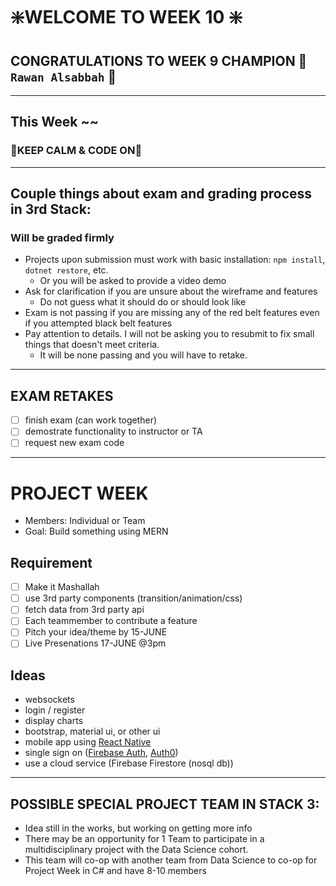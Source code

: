 # :sparkle:WELCOME TO WEEK 10 :sparkle:

## CONGRATULATIONS TO WEEK 9 CHAMPION :star2: `Rawan Alsabbah` :star2:

---

## This Week ~~

### :crown:KEEP CALM & CODE ON:crown:

---

## Couple things about exam and grading process in 3rd Stack:

### **Will be graded firmly**


- Projects upon submission must work with basic installation: `npm install`, `dotnet restore`, etc.
  - Or you will be asked to provide a video demo
- Ask for clarification if you are unsure about the wireframe and features
  - Do not guess what it should do or should look like
- Exam is not passing if you are missing any of the red belt features even if you attempted black belt features
- Pay attention to details. I will not be asking you to resubmit to fix small things that doesn't meet criteria.
  - It will be none passing and you will have to retake.

---

## EXAM RETAKES

- [ ] finish exam (can work together)
- [ ] demostrate functionality to instructor or TA
- [ ] request new exam code

---

# PROJECT WEEK

- Members: Individual or Team
- Goal: Build something using MERN

## Requirement

- [ ] Make it Mashallah
- [ ] use 3rd party components (transition/animation/css)
- [ ] fetch data from 3rd party api
- [ ] Each teammember to contribute a feature
- [ ] Pitch your idea/theme by 15-JUNE
- [ ] Live Presenations 17-JUNE @3pm

## Ideas

- websockets
- login / register
- display charts
- bootstrap, material ui, or other ui
- mobile app using [React Native](https://reactnative.dev/)
- single sign on ([Firebase Auth](https://firebase.google.com/docs/auth/), [Auth0](https://auth0.com/#!))
- use a cloud service (Firebase Firestore (nosql db))

---

## POSSIBLE SPECIAL PROJECT TEAM IN STACK 3:
- Idea still in the works, but working on getting more info
- There may be an opportunity for 1 Team to participate in a multidisciplinary project with the Data Science cohort.
- This team will co-op with another team from Data Science to co-op for Project Week in C# and have 8-10 members